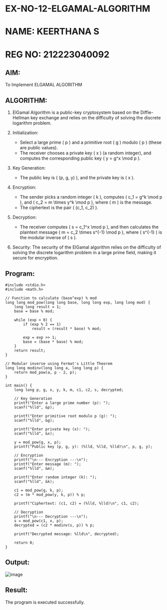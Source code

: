 # EX-NO-12-ELGAMAL-ALGORITHM
# NAME: KEERTHANA S
# REG NO: 212223040092

## AIM:
To Implement ELGAMAL ALGORITHM

## ALGORITHM:

1. ElGamal Algorithm is a public-key cryptosystem based on the Diffie-Hellman key exchange and relies on the difficulty of solving the discrete logarithm problem.

2. Initialization:
   - Select a large prime \( p \) and a primitive root \( g \) modulo \( p \) (these are public values).
   - The receiver chooses a private key \( x \) (a random integer), and computes the corresponding public key \( y = g^x \mod p \).

3. Key Generation:
   - The public key is \( (p, g, y) \), and the private key is \( x \).

4. Encryption:
   - The sender picks a random integer \( k \), computes \( c_1 = g^k \mod p \), and \( c_2 = m \times y^k \mod p \), where \( m \) is the message.
   - The ciphertext is the pair \( (c_1, c_2) \).

5. Decryption:
   - The receiver computes \( s = c_1^x \mod p \), and then calculates the plaintext message \( m = c_2 \times s^{-1} \mod p \), where \( s^{-1} \) is the modular inverse of \( s \).

6. Security: The security of the ElGamal algorithm relies on the difficulty of solving the discrete logarithm problem in a large prime field, making it secure for encryption.

## Program:
```
#include <stdio.h>
#include <math.h>

// Function to calculate (base^exp) % mod
long long mod_pow(long long base, long long exp, long long mod) {
    long long result = 1;
    base = base % mod;

    while (exp > 0) {
        if (exp % 2 == 1)
            result = (result * base) % mod;

        exp = exp >> 1;
        base = (base * base) % mod;
    }
    return result;
}

// Modular inverse using Fermat's Little Theorem
long long modinv(long long a, long long p) {
    return mod_pow(a, p - 2, p);
}

int main() {
    long long p, g, x, y, k, m, c1, c2, s, decrypted;

    // Key Generation
    printf("Enter a large prime number (p): ");
    scanf("%lld", &p);

    printf("Enter primitive root modulo p (g): ");
    scanf("%lld", &g);

    printf("Enter private key (x): ");
    scanf("%lld", &x);

    y = mod_pow(g, x, p);
    printf("Public key (p, g, y): (%lld, %lld, %lld)\n", p, g, y);

    // Encryption
    printf("\n--- Encryption ---\n");
    printf("Enter message (m): ");
    scanf("%lld", &m);

    printf("Enter random integer (k): ");
    scanf("%lld", &k);

    c1 = mod_pow(g, k, p);
    c2 = (m * mod_pow(y, k, p)) % p;

    printf("Ciphertext: (c1, c2) = (%lld, %lld)\n", c1, c2);

    // Decryption
    printf("\n--- Decryption ---\n");
    s = mod_pow(c1, x, p);
    decrypted = (c2 * modinv(s, p)) % p;

    printf("Decrypted message: %lld\n", decrypted);

    return 0;
}
```

## Output:
![image](https://github.com/user-attachments/assets/f428cbfa-27e1-4feb-9b87-fbfad572616a)


## Result:
The program is executed successfully.
